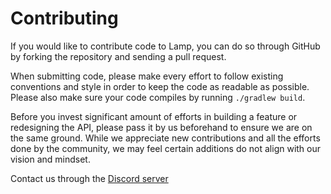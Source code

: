 Contributing
============

If you would like to contribute code to Lamp, you can do so through GitHub by
forking the repository and sending a pull request.

When submitting code, please make every effort to follow existing conventions
and style in order to keep the code as readable as possible. Please also make
sure your code compiles by running `./gradlew build`.

Before you invest significant amount of efforts in building a feature or redesigning the API, please
pass it by us beforehand to ensure we are on the same ground. While we appreciate new contributions
and all the efforts done by the community, we may feel certain additions do not align with our vision
and mindset.

Contact us through the [Discord server](https://discord.gg/pEGGF785zp)
